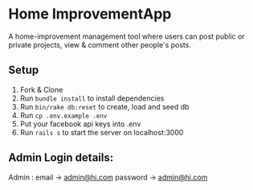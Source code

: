 # Home ImprovementApp

A home-improvement management tool where users can post public or private projects, view & comment other people's posts.

## Setup

1. Fork & Clone
2. Run `bundle install` to install dependencies
3. Run `bin/rake db:reset` to create, load and seed db
4. Run `cp .env.example .env`
5. Put your facebook api keys into .env
6. Run `rails s` to start the server on localhost:3000

## Admin Login details:

  Admin : email -> admin@hi.com
          password -> admin@hi.com
